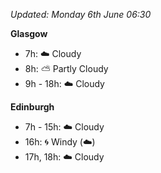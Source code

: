 *Updated: Monday 6th June 06:30*

**Glasgow**

* 7h: :cloud: Cloudy
* 8h: :partly_sunny: Partly Cloudy
* 9h - 18h: :cloud: Cloudy

**Edinburgh**

* 7h - 15h: :cloud: Cloudy
* 16h: :cyclone: Windy (:cloud:)
* 17h, 18h: :cloud: Cloudy
